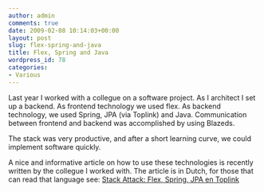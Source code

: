 ```yaml
---
author: admin
comments: true
date: 2009-02-08 10:14:03+00:00
layout: post
slug: flex-spring-and-java
title: Flex, Spring and Java
wordpress_id: 78
categories:
- Various
---
```


Last year I worked with a collegue on a software project. As I architect I set up a backend. As frontend technology we used flex. As backend technology, we used Spring, JPA (via Toplink) and Java. Communication between frontend and backend was accomplished by using Blazeds.

The stack was very productive, and after a short learning curve, we could implement software quickly.

A nice and informative article on how to use these technologies is recently written by the collegue I worked with. The article is in Dutch, for those that can read that language see: [Stack Attack: Flex, Spring, JPA en Toplink](http://www.whitehorses.nl/stack_attack%253A_flex%252C_spring%252C_jpa_en_toplink_2169.1195.html)
